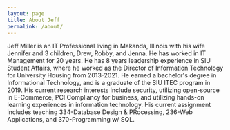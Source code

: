 ```yaml
---
layout: page
title: About Jeff
permalink: /about/
---
```


Jeff Miller is an IT Professional living in Makanda, Illinois with his wife Jennifer and 3 children, Drew, Robby, and Jenna. He has worked in IT Management for 20 years. He has 8 years leadership experience in SIU Student Affairs, where he worked as the Director of Information Technology for University Housing from 2013-2021. He earned a bachelor's degree in Informational Technology, and is a graduate of the SIU ITEC program in 2019. His current research interests include security, utilizing open-source in E-Commerce, PCI Compliancy for business, and utilizing hands-on learning experiences in information technology. His current assignment includes teaching 334-Database Design & PRocessing, 236-Web Applications, and 370-Programming w/ SQL.
